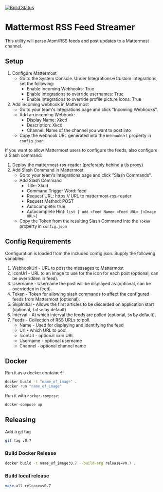 [![Build Status](https://travis-ci.org/mjhuber/mattermost-rss-reader.svg?branch=master)](https://travis-ci.org/mjhuber/mattermost-rss-reader)
# Mattermost RSS Feed Streamer

This utility will parse Atom/RSS feeds and post updates to a Mattermost channel.

## Setup

1.  Configure Mattermost
    - Go to the System Console.  Under Integrations=>Custom Integrations, set the following:
      - Enable Incoming Webhooks: True
      - Enable Integrations to override usernames: True
      - Enable Integrations to override profile picture icons: True
2.  Add incoming webhook in Mattermost
    - Go to your team's Integrations page and click "Incoming Webhooks".
    - Add an incoming Webhook:
      - Display Name: Xkcd
      - Description: Xkcd
      - Channel: Name of the channel you want to post into
    - Copy the webhook URL generated into the `WebhookUrl` property in `config.json`.

If you want to allow Mattermost users to configure the feeds, also configure a Slash command:

1.  Deploy the mattermost-rss-reader (preferably behind a tls proxy)
2.  Add Slash Command in Mattermost
    - Go to your team's Integrations page and click "Slash Commands".
    - Add Slash Command
      - Title: Xkcd
      - Command Trigger Word: feed
      - Request URL: https:// URL to mattermost-rss-reader
      - Request Method: POST
      - Autocomplete: true
      - Autocomplete Hint: `list | add <Feed Name> <Feed URL> [<Image URL>]`
    - Copy the Token from the resulting Slash Command into the `Token` property in `config.json`

## Config Requirements

Configuration is loaded from the included config.json.  Supply the following variables:

1.  WebhookUrl - URL to post the messages to Mattermost
3.  IconUrl - URL to an image to use for the icon for each post (optional, can be overridden in feed).
4.  Username - Username the post will be displayed as (optional, can be overridden in feed).
5.  Token - Token for allowing slash commands to affect the configured feeds from Mattermost (optional).
6.  SkipInitial - Allows the first articles to be discarded on application start (optional, `false` by default)
7.  Interval - At which interval the feeds are polled (optional, `5m` by default).
8.  Feeds - Collection of RSS URLs to poll.
    - Name - Used for displaying and identifying the feed
    - Url - which URL to pool.
    - IconUrl - optional icon URL
    - Username - optional username
    - Channel - optional channel name

## Docker

Run it as a docker container!!
```bash
docker build -t "name_of_image" .
docker run "name_of_image"
```
Run it with `docker-compose`:
```bash
docker-compose up
```

## Releasing

Add a git tag
```bash
git tag v0.7
```

### Build Docker Release

```bash
docker build -t name_of_image:0.7 --build-arg release=v0.7 .
```

### Build local release

```bash
make all release=v0.7
```
